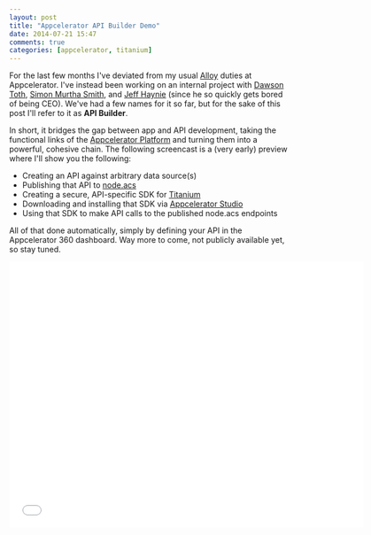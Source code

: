 ```yaml
---
layout: post
title: "Appcelerator API Builder Demo"
date: 2014-07-21 15:47
comments: true
categories: [appcelerator, titanium]
---
```


For the last few months I've deviated from my usual [Alloy](http://www.appcelerator.com/platform/alloy/) duties at Appcelerator. I've instead been working on an internal project with [Dawson Toth](https://twitter.com/dawsontoth), [Simon Murtha Smith](https://twitter.com/smurthas), and [Jeff Haynie](https://twitter.com/jhaynie) (since he so quickly gets bored of being CEO). We've had a few names for it so far, but for the sake of this post I'll refer to it as **API Builder**.

In short, it bridges the gap between app and API development, taking the functional links of the [Appcelerator Platform](http://www.appcelerator.com/platform/appcelerator-platform/) and turning them into a powerful, cohesive chain. The following screencast is a (very early) preview where I'll show you the following:

* Creating an API against arbitrary data source(s)
* Publishing that API to [node.acs](http://docs.appcelerator.com/cloud/latest/#!/guide/node)
* Creating a secure, API-specific SDK for [Titanium](http://www.appcelerator.com/titanium/)
* Downloading and installing that SDK via [Appcelerator Studio](http://www.appcelerator.com/platform/appcelerator-studio/)
* Using that SDK to make API calls to the published node.acs endpoints

All of that done automatically, simply by defining your API in the Appcelerator 360 dashboard. Way more to come, not publicly available yet, so stay tuned.

<iframe width="640" height="480" src="//www.youtube.com/embed/6J07tU2Wejg" frameborder="0" allowfullscreen></iframe>
